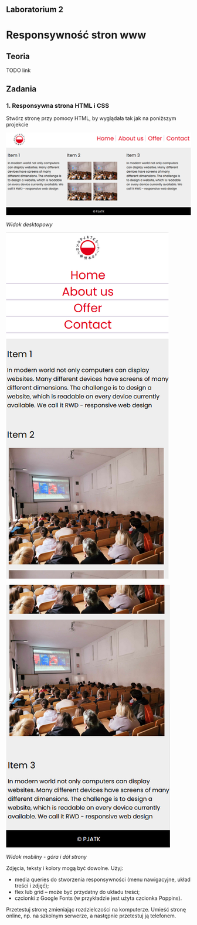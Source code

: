 ## Laboratorium 2

# Responsywność stron www

## Teoria

TODO link

## Zadania

### 1. Responsywna strona HTML i CSS

Stwórz stronę przy pomocy HTML, by wyglądała tak jak na poniższym projekcie

[![](assets/2_1.png)](assets/2_1.png)

_Widok desktopowy_

[![](assets/2_2a.png)](assets/2_2a.png)

[![](assets/2_2b.png)](assets/2_2b.png)

_Widok mobilny - góra i dół strony_

Zdjęcia, teksty i kolory mogą być dowolne. Użyj:
* media queries do stworzenia responsywności (menu nawigacyjne, układ treści i zdjęć);
* flex lub grid – może być przydatny do układu treści;
* czcionki z Google Fonts (w przykładzie jest użyta czcionka Poppins).

Przetestuj stronę zmieniając rozdzielczości na komputerze. Umieść stronę online, np.
na szkolnym serwerze, a następnie przetestuj ją telefonem.

